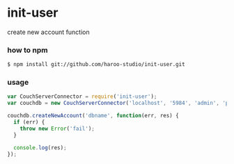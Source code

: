 init-user
=========

create new account function 

### how to npm

```bash
$ npm install git://github.com/haroo-studio/init-user.git
```

### usage

```js
var CouchServerConnector = require('init-user');
var couchdb = new CouchServerConnector('localhost', '5984', 'admin', 'pass1234');

couchdb.createNewAccount('dbname', function(err, res) {
  if (err) {
    throw new Error('fail');
  }

  console.log(res);
});
```